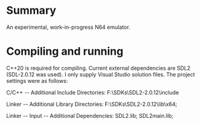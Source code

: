 # Summary
An experimental, work-in-progress N64 emulator.

# Compiling and running
C++20 is required for compiling. Current external dependencies are SDL2 (SDL-2.0.12 was used). I only supply Visual Studio solution files. The project settings were as follows:

C/C++ -- Additional Include Directories:
F:\SDKs\SDL2-2.0.12\include

Linker -- Additional Library Directories:
F:\SDKs\SDL2-2.0.12\lib\x64;

Linker -- Input -- Additional Dependencies:
SDL2.lib; SDL2main.lib;